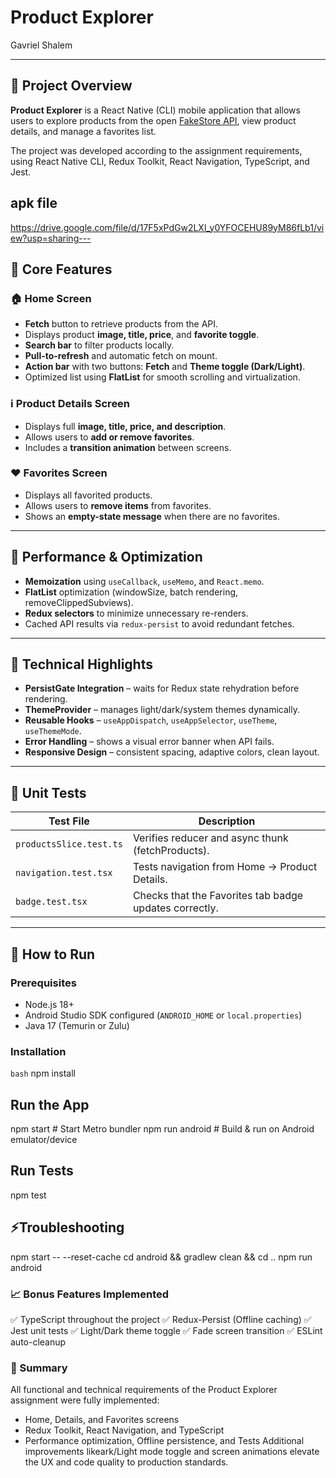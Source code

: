 # Product Explorer  
Gavriel Shalem  

---

## 📱 Project Overview  
**Product Explorer** is a React Native (CLI) mobile application that allows users to explore products from the open [FakeStore API](https://fakestoreapi.com), view product details, and manage a favorites list.  

The project was developed according to the assignment requirements, using React Native CLI, Redux Toolkit, React Navigation, TypeScript, and Jest.  


## apk file 
https://drive.google.com/file/d/17F5xPdGw2LXl_y0YFOCEHU89yM86fLb1/view?usp=sharing---

## 🧩 Core Features

### 🏠 Home Screen
- **Fetch** button to retrieve products from the API.  
- Displays product **image, title, price**, and **favorite toggle**.  
- **Search bar** to filter products locally.  
- **Pull-to-refresh** and automatic fetch on mount.  
- **Action bar** with two buttons: **Fetch** and **Theme toggle (Dark/Light)**.  
- Optimized list using **FlatList** for smooth scrolling and virtualization.

### ℹ️ Product Details Screen
- Displays full **image, title, price, and description**.  
- Allows users to **add or remove favorites**.  
- Includes a **transition animation** between screens.

### ❤️ Favorites Screen
- Displays all favorited products.  
- Allows users to **remove items** from favorites.  
- Shows an **empty-state message** when there are no favorites.

---

## 🚀 Performance & Optimization
- **Memoization** using `useCallback`, `useMemo`, and `React.memo`.  
- **FlatList** optimization (windowSize, batch rendering, removeClippedSubviews).  
- **Redux selectors** to minimize unnecessary re-renders.  
- Cached API results via `redux-persist` to avoid redundant fetches.

---

## 🧠 Technical Highlights
- **PersistGate Integration** – waits for Redux state rehydration before rendering.  
- **ThemeProvider** – manages light/dark/system themes dynamically.  
- **Reusable Hooks** – `useAppDispatch`, `useAppSelector`, `useTheme`, `useThemeMode`.  
- **Error Handling** – shows a visual error banner when API fails.  
- **Responsive Design** – consistent spacing, adaptive colors, clean layout.  

---

## 🧪 Unit Tests
| Test File | Description |
|------------|--------------|
| `productsSlice.test.ts` | Verifies reducer and async thunk (fetchProducts). |
| `navigation.test.tsx` | Tests navigation from Home → Product Details. |
| `badge.test.tsx` | Checks that the Favorites tab badge updates correctly. |

---

## 📝 How to Run

### Prerequisites
- Node.js 18+  
- Android Studio SDK configured (`ANDROID_HOME` or `local.properties`)  
- Java 17 (Temurin or Zulu)

### Installation
```bash```
npm install

## Run the App

npm start        # Start Metro bundler
npm run android  # Build & run on Android emulator/device

## Run Tests
npm test

## ⚡Troubleshooting
npm start -- --reset-cache
cd android && gradlew clean && cd ..
npm run android

### 📈 Bonus Features Implemented

✅ TypeScript throughout the project
✅ Redux-Persist (Offline caching)
✅ Jest unit tests
✅ Light/Dark theme toggle
✅ Fade screen transition
✅ ESLint auto-cleanup

### 📄 Summary

All functional and technical requirements of the Product Explorer assignment were fully implemented:
- Home, Details, and Favorites screens
- Redux Toolkit, React Navigation, and TypeScript
- Performance optimization, Offline persistence, and Tests
Additional improvements likeark/Light mode toggle and screen animations elevate the UX and code quality to production standards.
